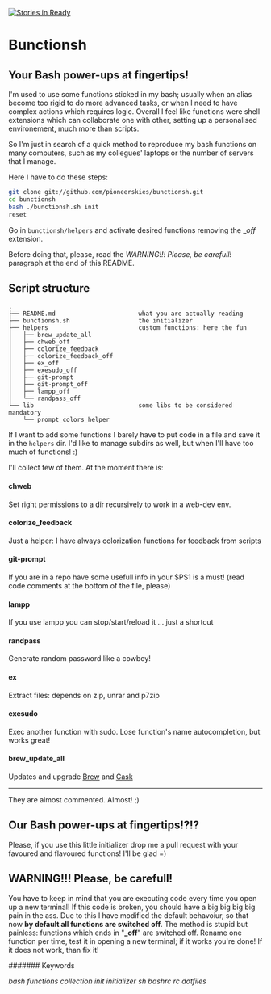 [![Stories in Ready](http://badge.waffle.io/pioneerskies/bunctionsh.png)](http://waffle.io/pioneerskies/bunctionsh)
# Bunctionsh

## Your Bash power-ups at fingertips!

I'm used to use some functions sticked in my bash; usually when an alias become
too rigid to do more advanced tasks, or when I need to have complex actions which
requires logic. Overall I feel like functions were shell extensions which can
collaborate one with other, setting up a personalised environement, much more than
scripts.

So I'm just in search of a quick method to reproduce my bash functions on many
computers, such as my collegues' laptops or the number of servers that I manage.

Here I have to do these steps:

```bash
git clone git://github.com/pioneerskies/bunctionsh.git
cd bunctionsh
bash ./bunctionsh.sh init
reset
```

Go in ```bunctionsh/helpers``` and activate desired functions removing the
__off_ extension.

Before doing that, please, read the _WARNING!!! Please, be carefull!_ paragraph
at the end of this README.

## Script structure

```
.
├── README.md                       what you are actually reading
├── bunctionsh.sh                   the initializer
├── helpers                         custom functions: here the fun
│   ├── brew_update_all
│   ├── chweb_off
│   ├── colorize_feedback
│   ├── colorize_feedback_off
│   ├── ex_off
│   ├── exesudo_off
│   ├── git-prompt
│   ├── git-prompt_off
│   ├── lampp_off
│   └── randpass_off
└── lib                             some libs to be considered mandatory
    └── prompt_colors_helper
```

If I want to add some functions I barely have to put code in a file and save it
in the ```helpers``` dir. I'd like to manage subdirs as well, but when I'll have
too much of functions! :)

I'll collect few of them. At the moment there is:

#### chweb
Set right permissions to a dir recursively to work in a web-dev env.

#### colorize_feedback
Just a helper: I have always colorization functions for feedback from scripts

#### git-prompt
If you are in a repo have some usefull info in your $PS1 is a must! (read code
comments at the bottom of the file, please)

#### lampp
If you use lampp you can stop/start/reload it ... just a shortcut

#### randpass
Generate random password like a cowboy!

#### ex
Extract files: depends on zip, unrar and p7zip

#### exesudo
Exec another function with sudo. Lose function's name autocompletion,
but works great!

#### brew_update_all
Updates and upgrade [Brew](http://brew.sh/) and [Cask](http://caskroom.io/)

___

They are almost commented. Almost! ;)

## Our Bash power-ups at fingertips!?!?

Please, if you use this little initializer drop me a pull request with your
favoured and flavoured functions! I'll be glad =)

## WARNING!!! Please, be carefull!

You have to keep in mind that you are executing code every time you open up
a new terminal! If this code is broken, you should have a big big big big
pain in the ass. Due to this I have modified the default behavoiur, so that
now **by default all functions are switched off**. The method is stupid but
painless: functions which ends in "**_off**" are switched off.
Rename one function per time, test it in opening a new terminal; if it works
you're done! If it does not work, than fix it!

####### Keywords

*bash functions collection init initializer sh bashrc rc dotfiles*
